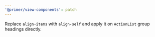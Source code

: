 ```yaml
---
'@primer/view-components': patch
---
```


Replace `align-items` with `align-self` and apply it on `ActionList` group headings directly.
